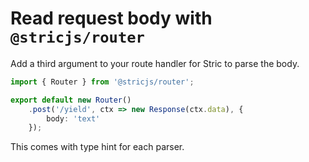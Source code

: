 # Read request body with `@stricjs/router`
Add a third argument to your route handler for Stric to parse the body.
```typescript
import { Router } from '@stricjs/router';

export default new Router()
    .post('/yield', ctx => new Response(ctx.data), {
        body: 'text'
    });
```

This comes with type hint for each parser.
